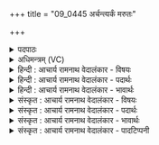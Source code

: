 +++
title = "09_0445 अर्चन्त्यर्कं मरुतः"

+++
<details><summary>पदपाठः</summary>

अ꣡र्च꣢꣯न्ति। अ꣣र्कं꣢। म꣣रु꣡तः꣢। स्व꣣र्काः꣢। सु꣣। अर्काः꣢। आ। स्तो꣣भति। श्रुतः꣢। यु꣡वा꣢꣯। सः। इ꣡न्द्रः꣢꣯। ४४५।
</details>

<details><summary>अधिमन्त्रम् (VC)</summary>

- इन्द्रः
- त्रसदस्युः
- द्विपदा विराट् पङ्क्तिः
- पञ्चमः
- ऐन्द्रं काण्डम्
</details>

<details><summary>हिन्दी : आचार्य रामनाथ वेदालंकार - विषयः</summary>

अगले मन्त्र में परमेश्वर की आराधना का फल वर्णित है।
</details>

<details><summary>हिन्दी : आचार्य रामनाथ वेदालंकार - पदार्थः</summary>

पदार्थान्वयभाषाः -  (स्वर्काः) उत्तम स्तुति करनेवाले, अथवा उत्तम विधि से वेदमन्त्रों का उच्चारण करनेवाले (मरुतः) ऋत्विज् लोग (अर्कम्) अर्चनीय परमेश्वर की (अर्चन्ति) पूजा करते हैं। (श्रुतः) वेदों में प्रसिद्ध अथवा सुना गया, (युवा) सदा युवा, युवा के समान असीम बलवाला (सः) वह (इन्द्रः) परमेश्वर, उन्हें (आ स्तोभति) सहारा देता है ॥९॥ इस मन्त्र में अनुप्रास अलङ्कार है, साथ ही परस्पर उपकार करने रूप वस्तु से परिवृत्ति अलङ्कार व्यङ्ग्यहै ॥९॥
</details>

<details><summary>हिन्दी : आचार्य रामनाथ वेदालंकार - भावार्थः</summary>

भावार्थभाषाः -  जो मनुष्य वेदमन्त्रों के गानपूर्वक परमात्मा की आराधना करते हैं, उन्हें वह अक्षय अवलम्ब देकर अनुगृहीत करता है ॥९॥
</details>

<details><summary>संस्कृत : आचार्य रामनाथ वेदालंकार - विषयः</summary>

अथ परमेश्वराराधनस्य फलमाह।
</details>

<details><summary>संस्कृत : आचार्य रामनाथ वेदालंकार - पदार्थः</summary>

पदार्थान्वयभाषाः -  (स्वर्काः) सुस्तुतयः सूच्चारितमन्त्राः वा। ऋच स्तुतौ, अर्च पूजायाम्। ‘अर्को मन्त्रो भवति यदनेनार्चन्ति’। निरु० ५।४। मरुतः ऋत्विजः। मरुतः इति ऋत्विङ्नाम। निघं० ३।१८। (अर्कम्) अर्चनीयम् इन्द्रं परमेश्वरम्। अर्को देवो भवति यदेनमर्चन्ति। निरु० ५।४। (अर्चन्ति) पूजयन्ति। (श्रुतः) वेदेषु प्रसिद्धः, आकर्णितो वा, (युवा) नित्यतरुणः, तरुण इव असीमबलः (सः) असौ (इन्द्रः) परमेश्वरः, तान् (आ स्तोभति) अवलम्बं प्रयच्छति। स्तुभ स्तम्भे भ्वादिः ॥९॥ अत्रानुप्रासालङ्कारः। किञ्च, परस्परोपकाररूपेण वस्तुना परिवृत्ति२रलङ्कारो व्यज्यते ॥९॥
</details>

<details><summary>संस्कृत : आचार्य रामनाथ वेदालंकार - भावार्थः</summary>

भावार्थभाषाः -  ये मनुष्या वेदमन्त्रगानपुरस्सरं परमात्मानमाराध्नुवन्ति तान् सोऽक्षयावलम्बप्रदानेनानुगृह्णाति ॥९॥
</details>

<details><summary>संस्कृत : आचार्य रामनाथ वेदालंकार - पादटिप्पनी</summary>

टिप्पणी:   १. साम० १११४। २. परिवृत्तिर्विनिमयः समन्यूनाधिकैर्भवेत्। सा० द० १०।८० इति तल्लक्षणात्। प्रकृते समेन विनिमयः।
</details>